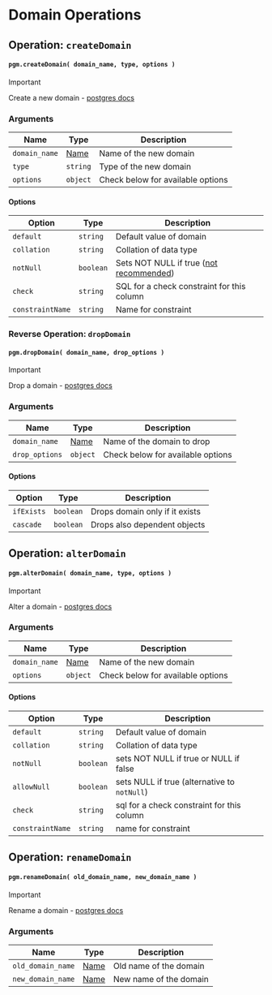 # Domain Operations

## Operation: `createDomain`

#### `pgm.createDomain( domain_name, type, options )`

> [!IMPORTANT]
> Create a new domain - [postgres docs](https://www.postgresql.org/docs/current/static/sql-createdomain.html)

### Arguments

| Name          | Type                      | Description                       |
|---------------|---------------------------|-----------------------------------|
| `domain_name` | [Name](/migrations/#type) | Name of the new domain            |
| `type`        | `string`                  | Type of the new domain            |
| `options`     | `object`                  | Check below for available options |

#### Options

| Option           | Type      | Description                                                                                                                  |
|------------------|-----------|------------------------------------------------------------------------------------------------------------------------------|
| `default`        | `string`  | Default value of domain                                                                                                      |
| `collation`      | `string`  | Collation of data type                                                                                                       |
| `notNull`        | `boolean` | Sets NOT NULL if true ([not recommended](https://www.postgresql.org/docs/10/static/sql-createdomain.html#idm46428678330368)) |
| `check`          | `string`  | SQL for a check constraint for this column                                                                                   |
| `constraintName` | `string`  | Name for constraint                                                                                                          |

### Reverse Operation: `dropDomain`

#### `pgm.dropDomain( domain_name, drop_options )`

> [!IMPORTANT]
> Drop a domain - [postgres docs](http://www.postgresql.org/docs/current/static/sql-dropdomain.html)

### Arguments

| Name           | Type                      | Description                       |
|----------------|---------------------------|-----------------------------------|
| `domain_name`  | [Name](/migrations/#type) | Name of the domain to drop        |
| `drop_options` | `object`                  | Check below for available options |

#### Options

| Option     | Type      | Description                    |
|------------|-----------|--------------------------------|
| `ifExists` | `boolean` | Drops domain only if it exists |
| `cascade`  | `boolean` | Drops also dependent objects   |

## Operation: `alterDomain`

#### `pgm.alterDomain( domain_name, type, options )`

> [!IMPORTANT]
> Alter a domain - [postgres docs](https://www.postgresql.org/docs/current/static/sql-alterdomain.html)

### Arguments

| Name          | Type                      | Description                       |
|---------------|---------------------------|-----------------------------------|
| `domain_name` | [Name](/migrations/#type) | Name of the new domain            |
| `options`     | `object`                  | Check below for available options |

#### Options

| Option           | Type      | Description                                  |
|------------------|-----------|----------------------------------------------|
| `default`        | `string`  | Default value of domain                      |
| `collation`      | `string`  | Collation of data type                       |
| `notNull`        | `boolean` | sets NOT NULL if true or NULL if false       |
| `allowNull`      | `boolean` | sets NULL if true (alternative to `notNull`) |
| `check`          | `string`  | sql for a check constraint for this column   |
| `constraintName` | `string`  | name for constraint                          |

## Operation: `renameDomain`

#### `pgm.renameDomain( old_domain_name, new_domain_name )`

> [!IMPORTANT]
> Rename a domain - [postgres docs](http://www.postgresql.org/docs/current/static/sql-alterdomain.html)

### Arguments

| Name              | Type                      | Description            |
|-------------------|---------------------------|------------------------|
| `old_domain_name` | [Name](/migrations/#type) | Old name of the domain |
| `new_domain_name` | [Name](/migrations/#type) | New name of the domain |
